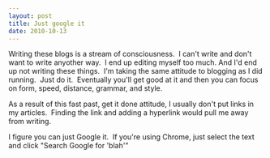 ```yaml
---
layout: post
title: Just google it
date: 2010-10-13
---
```


<p>Writing these blogs is a stream of consciousness.  I can't write and don't want to write anyother way.  I end up editing myself too much. And I'd end up not writing these things.  I'm taking the same attitude to blogging as I did running.  Just do it.  Eventually you'll get good at it and then you can focus on form, speed, distance, grammar, and style.</p><p>As a result of this fast past, get it done attitude, I usually don't put links in my articles.  Finding the link and adding a hyperlink would pull me away from writing.</p><p>I figure you can just Google it.  If you're using Chrome, just select the text and click "Search Google for 'blah'"</p>
